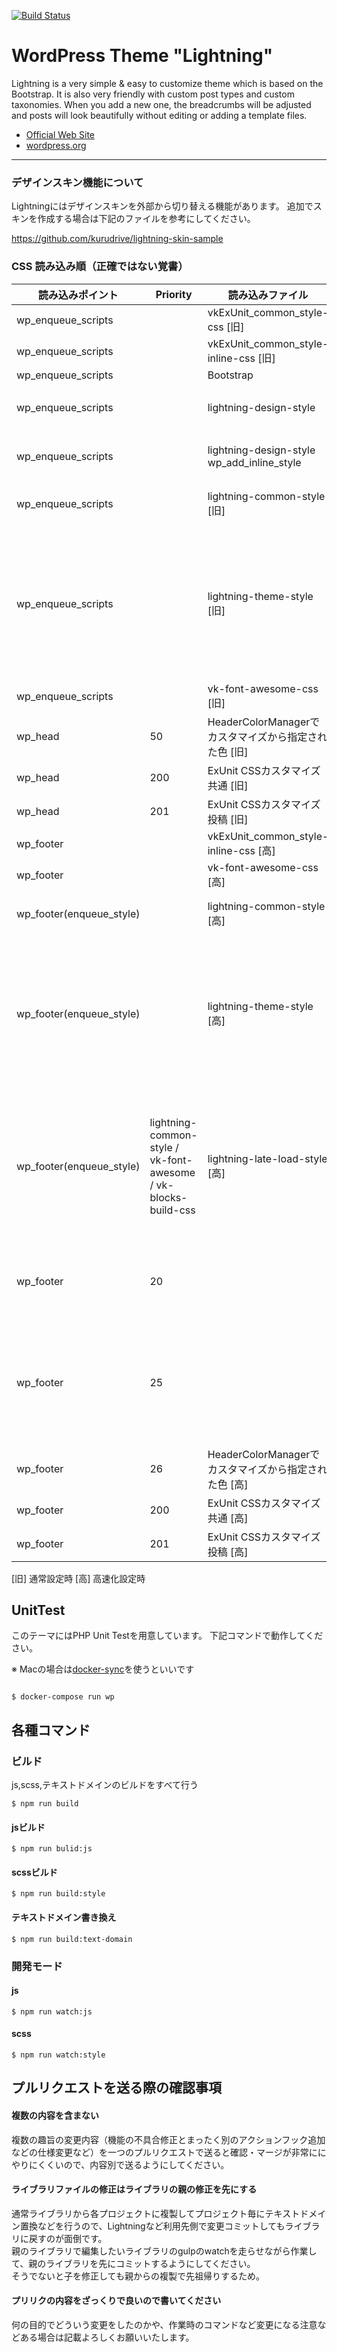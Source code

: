 [![Build Status](https://travis-ci.org/vektor-inc/Lightning.svg?branch=master)](https://travis-ci.org/vektor-inc/Lightning)


# WordPress Theme "Lightning"

Lightning is a very simple & easy to customize theme which is based on the Bootstrap. It is also very friendly with custom post types and custom taxonomies. When you add a new one, the breadcrumbs will be adjusted and posts will look beautifully without editing or adding a template files.

* [Official Web Site](http://lightning.nagoya/)
* [wordpress.org](https://wordpress.org/themes/lightning/)

---

### デザインスキン機能について

Lightningにはデザインスキンを外部から切り替える機能があります。
追加でスキンを作成する場合は下記のファイルを参考にしてください。

https://github.com/kurudrive/lightning-skin-sample


### CSS 読み込み順（正確ではない覚書）

|  読み込みポイント  | Priority |  読み込みファイル  | 備考 |
| ---- | ---- | ---- | ---- |
| wp_enqueue_scripts | | vkExUnit_common_style-css [旧] | |
| wp_enqueue_scripts | | vkExUnit_common_style-inline-css [旧] | |
| wp_enqueue_scripts | | Bootstrap | |
| wp_enqueue_scripts | | lightning-design-style | デザインスキン |
| wp_enqueue_scripts | | lightning-design-style wp_add_inline_style | デザインスキン |
| wp_enqueue_scripts | | lightning-common-style [旧] | 全スキン共通CSS |
| wp_enqueue_scripts | | lightning-theme-style [旧] | 子テーマでカスタマイズされるのでなるべく後ろである必要がある |
| wp_enqueue_scripts | | vk-font-awesome-css [旧] |
| wp_head | 50 | HeaderColorManagerでカスタマイズから指定された色 [旧] |
| wp_head | 200 | ExUnit CSSカスタマイズ 共通 [旧] |
| wp_head | 201 | ExUnit CSSカスタマイズ 投稿 [旧] |
| wp_footer | | vkExUnit_common_style-inline-css [高] | |
| wp_footer | | vk-font-awesome-css [高]  | |
| wp_footer(enqueue_style) | | lightning-common-style [高] | 全スキン共通CSS |
| wp_footer(enqueue_style) | | lightning-theme-style [高] | 子テーマでカスタマイズされるのでなるべく後ろである必要がある |
| wp_footer(enqueue_style) | lightning-common-style / vk-font-awesome / vk-blocks-build-css | lightning-late-load-style [高] | ExUnitなどが後読み込みになっても上書きするためのファイル |
| wp_footer | 20 |  | カスタマイザで出力される色など |
| wp_footer | 25 |  | スキン固有のカスタマイザで出力される色など [高] |
| wp_footer | 26 | HeaderColorManagerでカスタマイズから指定された色 [高] |
| wp_footer | 200 | ExUnit CSSカスタマイズ 共通 [高] |
| wp_footer | 201 | ExUnit CSSカスタマイズ 投稿 [高] |

[旧] 通常設定時
[高] 高速化設定時

## UnitTest
このテーマにはPHP Unit Testを用意しています。
下記コマンドで動作してください。

※ Macの場合は[docker-sync](https://github.com/EugenMayer/docker-sync)を使うといいです

```shell

$ docker-compose run wp
```

## 各種コマンド

### ビルド

js,scss,テキストドメインのビルドをすべて行う
```
$ npm run build
```

#### jsビルド
```
$ npm run bulid:js
```

#### scssビルド
```
$ npm run build:style
```

#### テキストドメイン書き換え
```
$ npm run build:text-domain
```

### 開発モード

#### js
```
$ npm run watch:js
```

#### scss
```
$ npm run watch:style
```


## プルリクエストを送る際の確認事項

#### 複数の内容を含まない

複数の趣旨の変更内容（機能の不具合修正とまったく別のアクションフック追加などの仕様変更など）を一つのプルリクエストで送ると確認・マージが非常ににやりにくくいので、内容別で送るようにしてください。

#### ライブラリファイルの修正はライブラリの親の修正を先にする

通常ライブラリから各プロジェクトに複製してプロジェクト毎にテキストドメイン置換などを行うので、Lightningなど利用先側で変更コミットしてもライブラリに戻すのが面倒です。  
親のライブラリで編集したいライブラリのgulpのwatchを走らせながら作業して、親のライブラリを先にコミットするようにしてください。  
そうでないと子を修正しても親からの複製で先祖帰りするため。  

#### プリリクの内容をざっくりで良いので書いてください

何の目的でどういう変更をしたのかや、作業時のコマンドなど変更になる注意などある場合は記載よろしくお願いいたします。
